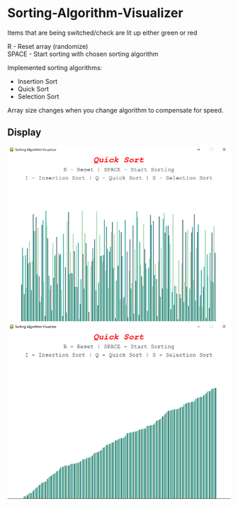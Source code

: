 # Sorting-Algorithm-Visualizer  
Items that are being switched/check are lit up either green or red

R - Reset array (randomize)  
SPACE - Start sorting with chosen sorting algorithm  

Implemented sorting algorithms:  
- Insertion Sort  
- Quick Sort  
- Selection Sort  
  
Array size changes when you change algorithm to compensate for speed.

## Display
![s1](https://github.com/FahdSeddik/Sorting-Algorithm-Visualizer/blob/master/Screenshot%201.png)  
![](https://github.com/FahdSeddik/Sorting-Algorithm-Visualizer/blob/master/Screenshot%202.png)



